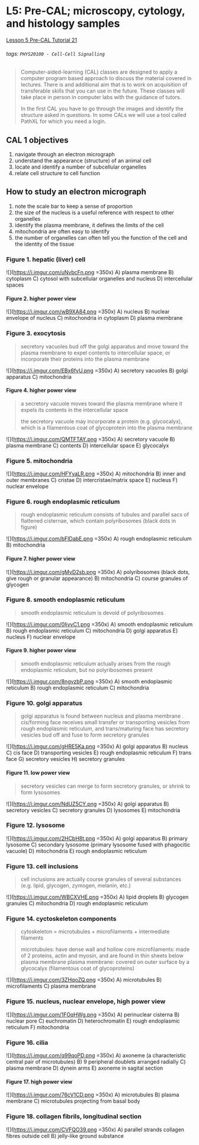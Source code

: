 # L5: Pre-CAL; microscopy, cytology, and histology samples
[Lesson 5 Pre-CAL Tutorial 21](https://brightspace.ucd.ie/d2l/le/content/157606/viewContent/1606557/View)
###### tags: `PHYS20100 - Cell-Cell Signalling`
> Computer-aided-learning (CAL) classes are designed to apply a computer program based approach to discuss the material covered in lectures. There is and additional aim that is to work on acquisition of transferable skills that you can use in the future. These classes will take place in person in computer labs with the guidance of tutors.
> 
> In the first CAL you have to go through the images and identify the structure asked in questions. In some CALs we will use a tool called PathXL for which you need a login.

## CAL 1 objectives
1. navigate through an electron micrograph
2. understand the appearance (structure) of an animal cell
3. locate and identify a number of subcellular organelles
4. relate cell structure to cell function

## How to study an electron micrograph
1. note the scale bar to keep a sense of proportion
2. the size of the nucleus is a useful reference with respect to other organelles
3. identify the plasma membrane, it defines the limits of the cell
4. mitochondria are often easy to identify
5. the number of organelles can often tell you the function of the cell and the identity of the tissue

### Figure 1. hepatic (liver) cell
![](https://i.imgur.com/uNvbcFn.png =350x)
A) plasma membrane
B) cytoplasm
C) cytosol with subcellular organelles and nucleus
D) intercellular spaces

#### Figure 2. higher power view
![](https://i.imgur.com/wB9XA84.png =350x)
A) nucleus
B) nuclear envelope of nucleus
C) mitochondria in cytoplasm
D) plasma membrane

### Figure 3. exocytosis
> secretory vacuoles bud off the golgi apparatus and move toward the plasma membrane to expel contents to intercellular space, or incorporate their proteins into the plasma membrane

![](https://i.imgur.com/EBx6fvU.png =350x)
A) secretory vacuoles
B) golgi apparatus
C) mitochondria

#### Figure 4. higher power view
> a secretory vacuole moves toward the plasma membrane where it expels its contents in the intercellular space
>
> the secretory vacuole may incorporate a protein (e.g. glycocalyx), which is a filamentous coat of glycoprotein into the plasma membrane

![](https://i.imgur.com/QMTFTAY.png =350x)
A) secretory vacuole
B) plasma membrane
C) contents
D) intercellular space
E) glycocalyx

### Figure 5. mitochondria
![](https://i.imgur.com/HFYyaLR.png =350x)
A) mitochondria
B) inner and outer membranes
C) cristae
D) intercristae/matrix space
E) nucleus
F) nuclear envelope

### Figure 6. rough endoplasmic reticulum
> rough endoplasmic reticulum consists of tubules and parallel sacs of flattened cisternae, which contain polyribosomes (black dots in figure)

![](https://i.imgur.com/bFIDabE.png =350x)
A) rough endoplasmic reticulum
B) mitochondria

#### Figure 7. higher power view
![](https://i.imgur.com/gMvD2sb.png =350x)
A) polyribosomes (black dots, give rough or granular appearance)
B) mitochondria
C) course granules of glycogen

### Figure 8. smooth endoplasmic reticulum
> smooth endoplasmic reticulum is devoid of polyribosomes

![](https://i.imgur.com/0IjvvC1.png =350x)
A) smooth endoplasmic reticulum
B) rough endoplasmic reticulum
C) mitochondria
D) golgi apparatus
E) nucleus
F) nuclear envelope

#### Figure 9. higher power view
> smooth endoplasmic reticulum actually arises from the rough endoplasmic reticulum, but no polyribosomes present

![](https://i.imgur.com/8ngyzbP.png =350x)
A) smooth endoplasmic reticulum
B) rough endoplasmic reticulum
C) mitochondria

### Figure 10. golgi apparatus
> golgi apparatus is found between nucleus and plasma membrane
> .
> cis/forming face receives small transfer or transporting vesicles from rough endoplasmic reticulum, and trans/maturing face has secretory vesicles bud off and fuse to form secretory granules

![](https://i.imgur.com/gHRE5Ka.png =350x)
A) golgi apparatus
B) nucleus
C) cis face
D) transporting vesicles
E) rough endoplasmic reticulum
F) trans face
G) secretory vesicles
H) secretory granules

#### Figure 11. low power view
> secretory vesicles can merge to form secretory granules, or shrink to form lysosomes

![](https://i.imgur.com/NdUZ5CY.png =350x)
A) golgi apparatus
B) secretory vesicles
C) secretory granules
D) lysosomes 
E) mitochondria

### Figure 12. lysosome
![](https://i.imgur.com/2HCbH8t.png =350x)
A) golgi apparatus
B) primary lysosome
C) secondary lysosome (primary lysosome fused with phagocitic vacuole)
D) mitochondria
E) rough endoplasmic reticulum

### Figure 13. cell inclusions
> cell inclusions are actually course granules of several substances (e.g. lipid, glycogen, zymogen, melanin, etc.)

![](https://i.imgur.com/WBCXVHE.png =350x)
A) lipid droplets
B) glycogen granules
C) mitochondria
D) rough endoplasmic reticulum

### Figure 14. cyctoskeleton components
> cytoskeleton = microtubules + microfilaments + intermediate filaments
>
> microtubules: have dense wall and hollow core
> microfilaments: made of 2 proteins, actin and myosin, and are found in thin sheets below plasma membrane
> plasma membrane: covered on outer surface by a glycocalyx (filamentous coat of glycoproteins)

![](https://i.imgur.com/3ZHqoZQ.png =350x)
A) microtubules
B) microfilaments
C) plasma membrane

### Figure 15. nucleus, nuclear envelope, high power view
![](https://i.imgur.com/1FOqHWg.png =350x)
A) perinuclear cisterna
B) nuclear pore
C) euchromatin
D) heterochromatin
E) rough endoplasmic reticulum
F) mitochondria

### Figure 16. cilia
![](https://i.imgur.com/q99qoPD.png =350x)
A) axoneme (a characteristic central pair of microtubules)
B) 9 peripheral doublets arranged radially
C) plasma membrane
D) dynein arms
E) axoneme in sagital section

#### Figure 17. high power view
![](https://i.imgur.com/76cV1CD.png =350x)
A) microtubules
B) plasma membrane
C) microtubules projecting from basal body

### Figure 18. collagen fibrils, longitudinal section
![](https://i.imgur.com/CVFQO39.png =350x)
A) parallel strands collagen fibres outside cell
B) jelly-like ground substance







